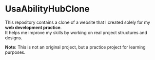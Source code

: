 # UsaAbilityHubClone

This repository contains a clone of a website that I created solely for my **web development practice**.  
It helps me improve my skills by working on real project structures and designs.

**Note:** This is not an original project, but a practice project for learning purposes.
